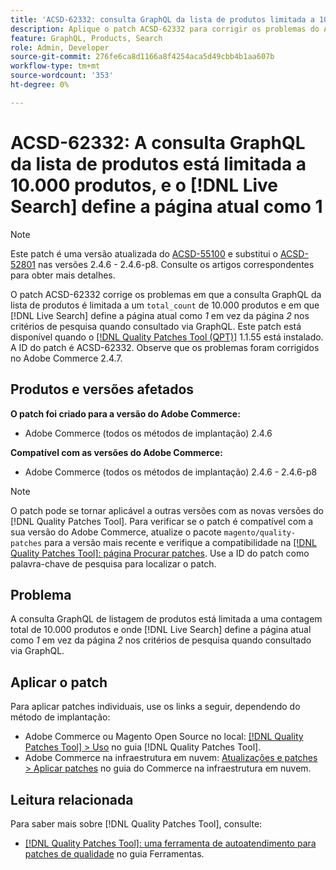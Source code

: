 ```yaml
---
title: 'ACSD-62332: consulta GraphQL da lista de produtos limitada a 10.000 produtos e  [!DNL Live Search] define a página atual como 1'
description: Aplique o patch ACSD-62332 para corrigir os problemas do Adobe Commerce em que a consulta do GraphQL da lista de produtos é limitada a uma contagem total de 10.000 produtos e em que [!DNL Live Search] define a página atual como *1* em vez da página *2* nos critérios de pesquisa quando consultado por meio do GraphQL.
feature: GraphQL, Products, Search
role: Admin, Developer
source-git-commit: 276fe6ca8d1166a8f4254aca5d49cbb4b1aa607b
workflow-type: tm+mt
source-wordcount: '353'
ht-degree: 0%

---
```


# ACSD-62332: A consulta GraphQL da lista de produtos está limitada a 10.000 produtos, e o [!DNL Live Search] define a página atual como 1

>[!NOTE]
>
>Este patch é uma versão atualizada do [ACSD-55100](/help/tools/quality-patches-tool/patches-available-in-qpt/v1-1-46/acsd-55100-graphql-does-not-return-products-beyond-10k-in-the-search-results.md) e substitui o [ACSD-52801](/help/tools/quality-patches-tool/patches-available-in-qpt/v1-1-40/acsd-52801-graphql-product-filter-query-not-showing-partial-match-results.md) nas versões 2.4.6 - 2.4.6-p8. Consulte os artigos correspondentes para obter mais detalhes.

O patch ACSD-62332 corrige os problemas em que a consulta GraphQL da lista de produtos é limitada a um `total_count` de 10.000 produtos e em que [!DNL Live Search] define a página atual como *1* em vez da página *2* nos critérios de pesquisa quando consultado via GraphQL. Este patch está disponível quando o [[!DNL Quality Patches Tool (QPT)]](/help/tools/quality-patches-tool/quality-patches-tool-to-self-serve-quality-patches.md) 1.1.55 está instalado. A ID do patch é ACSD-62332. Observe que os problemas foram corrigidos no Adobe Commerce 2.4.7.

## Produtos e versões afetados

**O patch foi criado para a versão do Adobe Commerce:**

* Adobe Commerce (todos os métodos de implantação) 2.4.6

**Compatível com as versões do Adobe Commerce:**

* Adobe Commerce (todos os métodos de implantação) 2.4.6 - 2.4.6-p8

>[!NOTE]
>
>O patch pode se tornar aplicável a outras versões com as novas versões do [!DNL Quality Patches Tool]. Para verificar se o patch é compatível com a sua versão do Adobe Commerce, atualize o pacote `magento/quality-patches` para a versão mais recente e verifique a compatibilidade na [[!DNL Quality Patches Tool]: página Procurar patches](https://experienceleague.adobe.com/tools/commerce-quality-patches/index.html?lang=pt-BR). Use a ID do patch como palavra-chave de pesquisa para localizar o patch.

## Problema

A consulta GraphQL de listagem de produtos está limitada a uma contagem total de 10.000 produtos e onde [!DNL Live Search] define a página atual como *1* em vez da página *2* nos critérios de pesquisa quando consultado via GraphQL.

## Aplicar o patch

Para aplicar patches individuais, use os links a seguir, dependendo do método de implantação:

* Adobe Commerce ou Magento Open Source no local: [[!DNL Quality Patches Tool] > Uso](/help/tools/quality-patches-tool/usage.md) no guia [!DNL Quality Patches Tool].
* Adobe Commerce na infraestrutura em nuvem: [Atualizações e patches > Aplicar patches](https://experienceleague.adobe.com/docs/commerce-cloud-service/user-guide/develop/upgrade/apply-patches.html?lang=pt-BR) no guia do Commerce na infraestrutura em nuvem.


## Leitura relacionada

Para saber mais sobre [!DNL Quality Patches Tool], consulte:

* [[!DNL Quality Patches Tool]: uma ferramenta de autoatendimento para patches de qualidade](/help/tools/quality-patches-tool/quality-patches-tool-to-self-serve-quality-patches.md) no guia Ferramentas.
